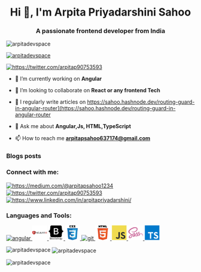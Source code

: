 <h1 align="center">Hi 👋, I'm Arpita Priyadarshini Sahoo</h1>
<h3 align="center">A passionate frontend developer from India</h3>

<p align="left"> <img src="https://komarev.com/ghpvc/?username=arpitadevspace&label=Profile%20views&color=0e75b6&style=flat" alt="arpitadevspace" /> </p>

<p align="left"> <a href="https://github.com/ryo-ma/github-profile-trophy"><img src="https://github-profile-trophy.vercel.app/?username=arpitadevspace" alt="arpitadevspace" /></a> </p>

<p align="left"> <a href="https://twitter.com/https://twitter.com/arpitap90753593" target="blank"><img src="https://img.shields.io/twitter/follow/https://twitter.com/arpitap90753593?logo=twitter&style=for-the-badge" alt="https://twitter.com/arpitap90753593" /></a> </p>

- 🔭 I’m currently working on **Angular**

- 👯 I’m looking to collaborate on **React or any frontend Tech**

- 📝 I regularly write articles on https://sahoo.hashnode.dev/routing-guard-in-angular-router](https://sahoo.hashnode.dev/routing-guard-in-angular-router

- 💬 Ask me about **Angular,Js, HTML,TypeScript**

- 📫 How to reach me **arpitapsahoo637174@gmail.com**

### Blogs posts
<!-- BLOG-POST-LIST:START -->
<!-- BLOG-POST-LIST:END -->

<h3 align="left">Connect with me:</h3>
<p align="left">
<a href="https://dev.to/https://medium.com/@arpitapsahoo1234" target="blank"><img align="center" src="https://raw.githubusercontent.com/rahuldkjain/github-profile-readme-generator/master/src/images/icons/Social/devto.svg" alt="https://medium.com/@arpitapsahoo1234" height="30" width="40" /></a>
<a href="https://twitter.com/https://twitter.com/arpitap90753593" target="blank"><img align="center" src="https://raw.githubusercontent.com/rahuldkjain/github-profile-readme-generator/master/src/images/icons/Social/twitter.svg" alt="https://twitter.com/arpitap90753593" height="30" width="40" /></a>
<a href="https://linkedin.com/in/https://www.linkedin.com/in/arpitapriyadarshini/" target="blank"><img align="center" src="https://raw.githubusercontent.com/rahuldkjain/github-profile-readme-generator/master/src/images/icons/Social/linked-in-alt.svg" alt="https://www.linkedin.com/in/arpitapriyadarshini/" height="30" width="40" /></a>
</p>

<h3 align="left">Languages and Tools:</h3>
<p align="left"> <a href="https://angular.io" target="_blank" rel="noreferrer"> <img src="https://angular.io/assets/images/logos/angular/angular.svg" alt="angular" width="40" height="40"/> </a> <a href="https://angular.io" target="_blank" rel="noreferrer"> <img src="https://raw.githubusercontent.com/devicons/devicon/master/icons/angularjs/angularjs-original-wordmark.svg" alt="angularjs" width="40" height="40"/> </a> <a href="https://getbootstrap.com" target="_blank" rel="noreferrer"> <img src="https://raw.githubusercontent.com/devicons/devicon/master/icons/bootstrap/bootstrap-plain-wordmark.svg" alt="bootstrap" width="40" height="40"/> </a> <a href="https://www.w3schools.com/css/" target="_blank" rel="noreferrer"> <img src="https://raw.githubusercontent.com/devicons/devicon/master/icons/css3/css3-original-wordmark.svg" alt="css3" width="40" height="40"/> </a> <a href="https://git-scm.com/" target="_blank" rel="noreferrer"> <img src="https://www.vectorlogo.zone/logos/git-scm/git-scm-icon.svg" alt="git" width="40" height="40"/> </a> <a href="https://www.w3.org/html/" target="_blank" rel="noreferrer"> <img src="https://raw.githubusercontent.com/devicons/devicon/master/icons/html5/html5-original-wordmark.svg" alt="html5" width="40" height="40"/> </a> <a href="https://developer.mozilla.org/en-US/docs/Web/JavaScript" target="_blank" rel="noreferrer"> <img src="https://raw.githubusercontent.com/devicons/devicon/master/icons/javascript/javascript-original.svg" alt="javascript" width="40" height="40"/> </a> <a href="https://sass-lang.com" target="_blank" rel="noreferrer"> <img src="https://raw.githubusercontent.com/devicons/devicon/master/icons/sass/sass-original.svg" alt="sass" width="40" height="40"/> </a> <a href="https://www.typescriptlang.org/" target="_blank" rel="noreferrer"> <img src="https://raw.githubusercontent.com/devicons/devicon/master/icons/typescript/typescript-original.svg" alt="typescript" width="40" height="40"/> </a> </p>

<p><img align="left" src="https://github-readme-stats.vercel.app/api/top-langs?username=arpitadevspace&show_icons=true&locale=en&layout=compact" alt="arpitadevspace" /></p>

<p>&nbsp;<img align="center" src="https://github-readme-stats.vercel.app/api?username=arpitadevspace&show_icons=true&locale=en" alt="arpitadevspace" /></p>

<p><img align="center" src="https://github-readme-streak-stats.herokuapp.com/?user=arpitadevspace&" alt="arpitadevspace" /></p>
